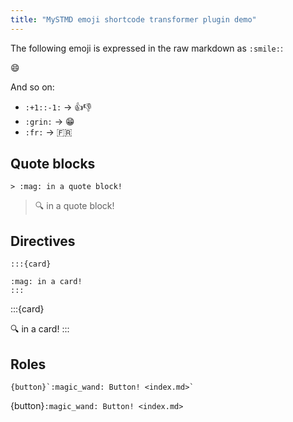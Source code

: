```yaml
---
title: "MySTMD emoji shortcode transformer plugin demo"
---
```


The following emoji is expressed in the raw markdown as `:smile:`:

:smile:

And so on:

* `:+1::-1:` -> :+1::-1:
* `:grin:` -> :grin:
* `:fr:` -> :fr:


## Quote blocks

```
> :mag: in a quote block!
```

> :mag: in a quote block!


## Directives

```
:::{card}

:mag: in a card!
:::
```

:::{card}

:mag: in a card!
:::


## Roles

```
{button}`:magic_wand: Button! <index.md>`
```

{button}`:magic_wand: Button! <index.md>`
